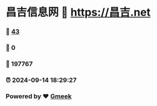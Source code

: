 # 昌吉信息网 :link: https://昌吉.net 
### :page_facing_up: [43](https://昌吉.net/tag.html) 
### :speech_balloon: 0 
### :hibiscus: 197767 
### :alarm_clock: 2024-09-14 18:29:27 
### Powered by :heart: [Gmeek](https://github.com/Meekdai/Gmeek)
